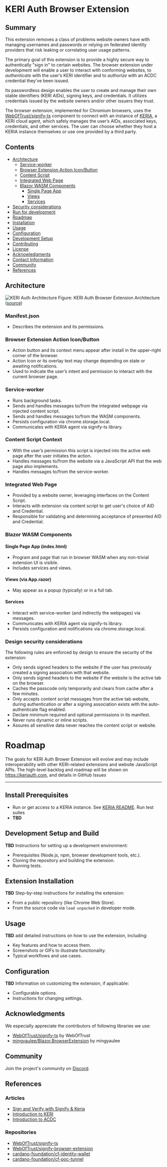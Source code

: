 # KERI Auth Browser Extension

## Summary
This extension removes a class of problems website owners have with managing usernames and passwords or relying on federated identity providers that risk leaking or correlating user usage patterns. 

The primary goal of this extension is to provide a highly secure way to authentically "sign in" to certain websites. The browser extension under development will enable a user to interact with conforming websites, to *authenticate* with the user’s KERI identifier and to *authorize* with an ACDC credential they’ve been issued. 

Its passwordless design enables the user to create and manage their own stable identifiers (KERI AIDs), signing keys, and credentials. It utilizes credentials issued by the website owners and/or other issuers they trust.

The browser extension, implemented for Chromium browsers, uses the [WebOfTrust/signify-ts](https://github.com/weboftrust/signify-ts) component to connect with an instance of [KERIA](https://github.com/weboftrust/keria), a KERI cloud agent, which safely manages the user’s AIDs, associated keys, credentials, and other services. The user can choose whether they host a KERIA instance themselves or use one provided by a third party.

## Contents
- [Architecture](#architecture) 
  - [Service-worker](#service-worker)
  - [Browser Extension Action Icon/Button](#browser-extension-action-iconbutton)
  - [Content Script](#content-script)
  - [Integrated Web Page](#integrated-web-page)
  - [Blazor WASM Components](#blazor-wasm-components)
    - [Single Page App](#single-page-app)
    - [Views](#views)
    - [Services](#services)
- [Security considerations](#security-considerations)
- [Run for development](#run-for-development)
- [Roadmap](#roadmap)
- [Installation](#installation)
- [Usage](#usage)
- [Configuration](#configuration)
- [Development Setup](#development-setup)
- [Contributing](#contributing)
- [License](#license)
- [Acknowledgments](#acknowledgments)
- [Contact Information](#contact-information)
- [Community](#community)
- [References](#references)

## Architecture
![KERI Auth Architecture](KERIAuthArchitecture.jpg)
Figure: KERI Auth Browser Extension Architecture ([source](https://docs.google.com/drawings/d/1xICKkvaJkS4IrOGcj_3GidkKHu1VcIrzGCN_vJSvAv4))
<!-- The browser extension is composed of the following components: -->

### Manifest.json
* Describes the extension and its permissions.

### Browser Extension Action Icon/Button
* Action button and its context menu appear after install in the upper-right corner of the browser.
* Action Icon or its overlay text may change depending on state or awaiting notifications.
* Used to indicate the user’s intent and permission to interact with the current browser page.

### Service-worker
* Runs background tasks.
* Sends and handles messages to/from the integrated webpage via injected content script.
* Sends and handles messages to/from the WASM components.
* Persists configuration via chrome.storage.local.
* Communicates with KERIA agent via signify-ts library.

### Content Script Context
* With the user’s permission this script is injected into the active web page after the user initiates the action.
* Handles messages to/from the website via a JavaScript API that the web page also implements.
* Handles messages to/from the service-worker.

### Integrated Web Page
* Provided by a website owner, leveraging interfaces on the Content Script.
* Interacts with extension via content script to get user's choice of AID and Credential.
* Responsible for validating and determining acceptance of presented AID and Credential.

### Blazor WASM Components

#### Single Page App (index.html)
* Program and page that run in browser WASM when any non-trivial extension UI is visible.
* Includes services and views.

#### Views (via App.razor)
* May appear as a popup (typically) or in a full tab.

#### Services
* Interact with service-worker (and indirectly the webpages) via messages.
* Communicates with KERIA agent via signify-ts library.
* Persists configuration and notifications via chrome.storage.local.

### Design security considerations
The following rules are enforced by design to ensure the security of the extension:
* Only sends signed headers to the website if the user has previously created a signing association with that website.
* Only sends signed headers to the website if the website is the active tab on the browser.
* Caches the passcode only temporarily and clears from cache after a few minutes.
* Only accepts content script messages from the active tab website, during authentication or after a signing association exists with the auto-authenticate flag enabled.
* Declare minimum required and optional permissions in its manifest.
* Never runs dynamic or inline scripts.
* Assures all sensitive data never reaches the content script or website.

# Roadmap
The goals for KERI Auth Brower Extension will evolve and may include interoperability with other KERI-related extensions and website JavaScript APIs. The high-level backlog and roadmap will be shown on https://keriauth.com, and details in GitHub Issues
<hr/>

## Install Prerequisites
* Run or get access to a KERIA instance. See [KERIA README](https://github.com/WebOfTrust/keria/blob/main/README.md). Run test suites
* **TBD**

## Development Setup and Build
**TBD** Instructions for setting up a development environment:
- Prerequisites (Node.js, npm, browser development tools, etc.).
- Cloning the repository and building the extension.
- Running tests.

## Extension Installation
**TBD** Step-by-step instructions for installing the extension:
- From a public repository (like Chrome Web Store).
- From the source code via `load unpacked` in developer mode.

## Usage
**TBD** add detailed instructions on how to use the extension, including:
- Key features and how to access them.
- Screenshots or GIFs to illustrate functionality.
- Typical workflows and use cases.

## Configuration
**TBD** Information on customizing the extension, if applicable:
- Configurable options.
- Instructions for changing settings.

<!-- 
## Contributing
Guidelines for contributing to the project:
- How to submit issues and pull requests.
- Coding standards and best practices.
- Code of conduct and community guidelines.
-->

## Acknowledgments
We especially appreciate the contributors of following libraries we use:
* [WebOfTrust/signify-ts](https://github.com/webOfTrust/signify-ts/) by WebOfTrust
* [mingyaulee/Blazor.BrowserExtension](https://github.com/mingyaulee/Blazor.BrowserExtension) by mingyaulee
<!-- TODO See acknowledgements file for other 3rd parties utilized -->

<!--
## Contact Information
Contact information for the project maintainer(s):
- Email, GitHub profiles, or social media links.
-->

## Community
Join the project's community on [Discord](https://discord.gg/Va79ag9RCw).

## References
### Articles
* [Sign and Verify with Signify & Keria](https://medium.com/finema/keri-tutorial-sign-and-verify-with-signify-keria-833dabfd356b)
* [Introduction to KERI](https://medium.com/finema/the-hitchhikers-guide-to-keri-part-1-51371f655bba)
* [Introduction to ACDC](https://medium.com/finema/the-hitchhikers-guide-to-acdc-part-1-4b3b3b3b3b3b)
### Repositories
* [WebOfTrust/signify-ts](https://github.com/WebOfTrust/signify-ts)
* [WebOfTrust/signify-browser-extension](https://github.com/WebOfTrust/signify-browser-extension)
* [cardano-foundation/cf-identity-wallet](https://github.com/cardano-foundation/cf-identity-wallet)
* [cardano-foundation/cf-poc-tunnel](https://github.com/cardano-foundation/cf-poc-tunnel)
